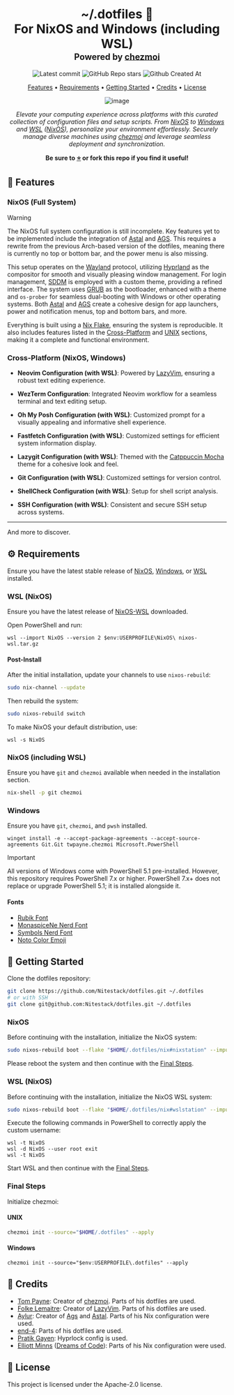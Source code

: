 <div align="center">
<h1>
  ~/.dotfiles&nbsp;📂
  <br/>
  For NixOS and Windows (including WSL)
  <br/>
  <sup>
    <sub>Powered by <a href="https://chezmoi.io" target="_blank">chezmoi</a></sub>
  </sup>
</h1>

![Latest commit](https://img.shields.io/github/last-commit/Nitestack/dotfiles?style=for-the-badge)
![GitHub Repo stars](https://img.shields.io/github/stars/Nitestack/dotfiles?style=for-the-badge)
![Github Created At](https://img.shields.io/github/created-at/Nitestack/dotfiles?style=for-the-badge)

[Features](#-features) • [Requirements](#️-requirements) • [Getting Started](#-getting-started) • [Credits](#-credits) • [License](#-license)

![image](https://github.com/Nitestack/dotfiles/assets/74626967/154b824c-42f2-4ec0-818b-f244f8c91f4b)

_Elevate your computing experience across platforms with this curated collection of configuration files and setup scripts. From [NixOS](https://nixos.org) to [Windows](https://microsoft.com/windows) and [WSL](https://learn.microsoft.com/windows/wsl) ([NixOS](https://nix-community.github.io/NixOS-WSL)), personalize your environment effortlessly. Securely manage diverse machines using [chezmoi](https://chezmoi.io) and leverage seamless deployment and synchronization._

<p>
  <strong>Be sure to <a href="#" title="star">⭐️</a> or fork this repo if you find it useful!</strong>
</p>
</div>

## 🚀 Features

### NixOS (Full System)

> [!WARNING]
> The NixOS full system configuration is still incomplete. Key features yet to be implemented include the integration of [Astal](https://aylur.github.io/astal) and [AGS](https://aylur.github.io/ags-docs). This requires a rewrite from the previous Arch-based version of the dotfiles, meaning there is currently no top or bottom bar, and the power menu is also missing.

This setup operates on the [Wayland](https://wayland.freedesktop.org) protocol, utilizing [Hyprland](https://hyprland.org) as the compositor for smooth and visually pleasing window management. For login management, [SDDM](https://github.com/sddm/sddm) is employed with a custom theme, providing a refined interface. The system uses [GRUB](https://www.gnu.org/software/grub) as the bootloader, enhanced with a theme and `os-prober` for seamless dual-booting with Windows or other operating systems. Both [Astal](https://aylur.github.io/astal) and [AGS](https://aylur.github.io/ags-docs) create a cohesive design for app launchers, power and notification menus, top and bottom bars, and more.

Everything is built using a [Nix Flake](https://nix.dev/concepts/flakes.html), ensuring the system is reproducible. It also includes features listed in the [Cross-Platform](#cross-platform-nixos-windows) and [UNIX](#unix-nixos) sections, making it a complete and functional environment.

### Cross-Platform (NixOS, Windows)

- **Neovim Configuration (with WSL)**: Powered by [LazyVim](http://www.lazyvim.org), ensuring a robust text editing experience.

- **WezTerm Configuration**: Integrated Neovim workflow for a seamless terminal and text editing setup.

- **Oh My Posh Configuration (with WSL)**: Customized prompt for a visually appealing and informative shell experience.

- **Fastfetch Configuration (with WSL)**: Customized settings for efficient system information display.

- **Lazygit Configuration (with WSL)**: Themed with the [Catppuccin Mocha](https://github.com/catppuccin/lazygit) theme for a cohesive look and feel.

- **Git Configuration (with WSL)**: Customized settings for version control.

- **ShellCheck Configuration (with WSL)**: Setup for shell script analysis.

- **SSH Configuration (with WSL)**: Consistent and secure SSH setup across systems.

---

And more to discover.

## ⚙️ Requirements

Ensure you have the latest stable release of [NixOS](https://nixos.org), [Windows](https://microsoft.com/windows), or [WSL](https://learn.microsoft.com/windows/wsl) installed.

### WSL (NixOS)

Ensure you have the latest release of [NixOS-WSL](https://github.com/nix-community/NixOS-WSL/releases/latest) downloaded.

Open PowerShell and run:

```pwsh
wsl --import NixOS --version 2 $env:USERPROFILE\NixOS\ nixos-wsl.tar.gz
```

#### Post-Install

After the initial installation, update your channels to use `nixos-rebuild`:

```sh
sudo nix-channel --update
```

Then rebuild the system:

```sh
sudo nixos-rebuild switch
```

To make NixOS your default distribution, use:

```pwsh
wsl -s NixOS
```

### NixOS (including WSL)

Ensure you have `git` and `chezmoi` available when needed in the installation section.

```sh
nix-shell -p git chezmoi
```

### Windows

Ensure you have `git`, `chezmoi`, and `pwsh` installed.

```pwsh
winget install -e --accept-package-agreements --accept-source-agreements Git.Git twpayne.chezmoi Microsoft.PowerShell
```

> [!IMPORTANT]
> All versions of Windows come with PowerShell 5.1 pre-installed. However, this repository requires PowerShell 7.x or higher. PowerShell 7.x+ does not replace or upgrade PowerShell 5.1; it is installed alongside it.

#### Fonts

- [Rubik Font](https://fonts.google.com/specimen/Rubik)
- [MonaspiceNe Nerd Font](https://nerdfonts.com/font-downloads)
- [Symbols Nerd Font](https://nerdfonts.com/font-downloads)
- [Noto Color Emoji](https://fonts.google.com/noto)

## 🏁 Getting Started

Clone the dotfiles repository:

```sh
git clone https://github.com/Nitestack/dotfiles.git ~/.dotfiles
# or with SSH
git clone git@github.com:Nitestack/dotfiles.git ~/.dotfiles
```

### NixOS

Before continuing with the installation, initialize the NixOS system:

```sh
sudo nixos-rebuild boot --flake "$HOME/.dotfiles/nix#nixstation" --impure
```

Please reboot the system and then continue with the [Final Steps](#final-steps).

### WSL (NixOS)

Before continuing with the installation, initialize the NixOS WSL system:

```sh
sudo nixos-rebuild boot --flake "$HOME/.dotfiles/nix#wslstation" --impure
```

Execute the following commands in PowerShell to correctly apply the custom username:

```pwsh
wsl -t NixOS
wsl -d NixOS --user root exit
wsl -t NixOS
```

Start WSL and then continue with the [Final Steps](#final-steps).

### Final Steps

Initialize chezmoi:

#### UNIX

```sh
chezmoi init --source="$HOME/.dotfiles" --apply
```

#### Windows

```pwsh
chezmoi init --source="$env:USERPROFILE\.dotfiles" --apply
```

## 🙌 Credits

- [Tom Payne](https://github.com/twpayne): Creator of [chezmoi](https://chezmoi.io). Parts of his dotfiles are used.
- [Folke Lemaitre](https://github.com/folke): Creator of [LazyVim](https://github.com/LazyVim/LazyVim). Parts of his dotfiles are used.
- [Aylur](https://github.com/Aylur): Creator of [Ags](https://aylur.github.io/ags-docs) and [Astal](https://aylur.github.io/astal). Parts of his Nix configuration were used.
- [end-4](https://github.com/end-4): Parts of his dotfiles are used.
- [Pratik Gayen](https://github.com/FireDrop6000/hyprland-mydots): Hyprlock config is used.
- [Elliott Minns](https://github.com/elliottminns) ([Dreams of Code](https://www.youtube.com/@dreamsofcode)): Parts of his Nix configuration were used.

## 📝 License

This project is licensed under the Apache-2.0 license.
